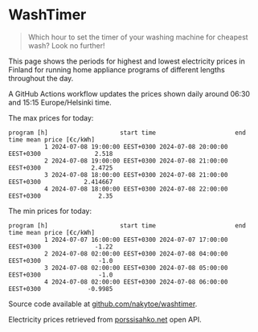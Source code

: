 
# WashTimer

> Which hour to set the timer of your washing machine for cheapest wash? Look no further!

This page shows the periods for highest and lowest electricity prices in Finland 
for running home appliance programs of different lengths throughout the day. 

A GitHub Actions workflow updates the prices shown daily around 06:30 and 15:15 Europe/Helsinki time.

The max prices for today:

	program [h]                    start time                      end time mean price [€c/kWh]
	          1 2024-07-08 19:00:00 EEST+0300 2024-07-08 20:00:00 EEST+0300               2.518
	          2 2024-07-08 19:00:00 EEST+0300 2024-07-08 21:00:00 EEST+0300              2.4725
	          3 2024-07-08 18:00:00 EEST+0300 2024-07-08 21:00:00 EEST+0300            2.414667
	          4 2024-07-08 18:00:00 EEST+0300 2024-07-08 22:00:00 EEST+0300                2.35

The min prices for today:

	program [h]                    start time                      end time mean price [€c/kWh]
	          1 2024-07-07 16:00:00 EEST+0300 2024-07-07 17:00:00 EEST+0300               -1.22
	          2 2024-07-08 02:00:00 EEST+0300 2024-07-08 04:00:00 EEST+0300                -1.0
	          3 2024-07-08 02:00:00 EEST+0300 2024-07-08 05:00:00 EEST+0300                -1.0
	          4 2024-07-08 02:00:00 EEST+0300 2024-07-08 06:00:00 EEST+0300             -0.9985


Source code available at [github.com/nakytoe/washtimer](https://github.com/nakytoe/washtimer).

Electricity prices retrieved from [porssisahko.net](https://porssisahko.net/api) open API.
